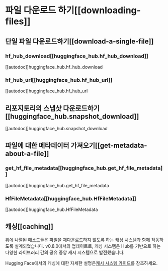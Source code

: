 <!--⚠️ Note that this file is in Markdown but contain specific syntax for our doc-builder (similar to MDX) that may not be
rendered properly in your Markdown viewer.
-->

# 파일 다운로드 하기[[downloading-files]]

## 단일 파일 다운로드하기[[download-a-single-file]]

### hf_hub_download[[huggingface_hub.hf_hub_download]]

[[autodoc]]huggingface_hub.hf_hub_download

### hf_hub_url[[huggingface_hub.hf_hub_url]]

[[autodoc]]huggingface_hub.hf_hub_url

## 리포지토리의 스냅샷 다운로드하기[[huggingface_hub.snapshot_download]]

[[autodoc]]huggingface_hub.snapshot_download

## 파일에 대한 메타데이터 가져오기[[get-metadata-about-a-file]]

### get_hf_file_metadata[[huggingface_hub.get_hf_file_metadata]]

[[autodoc]]huggingface_hub.get_hf_file_metadata

### HfFileMetadata[[huggingface_hub.HfFileMetadata]]

[[autodoc]]huggingface_hub.HfFileMetadata

## 캐싱[[caching]]

위에 나열된 매소드들은 파일을 재다운로드하지 않도록 하는 캐싱 시스템과 함께 작동하도록 설계되었습니다. v0.8.0에서의 업데이트로, 캐싱 시스템은 Hub를 기반으로 하는 다양한 라이브러리 간의 공유 중앙 캐시 시스템으로 발전했습니다.

Hugging Face에서의 캐싱에 대한 자세한 설명은[캐시 시스템 가이드](../guides/manage-cache)를 참조하세요.
